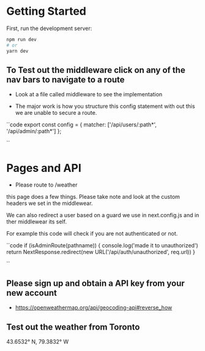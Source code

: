 # Getting Started

First, run the development server:

```bash
npm run dev
# or
yarn dev
```

## To Test out the middleware click on any of the nav bars to navigate to a route

- Look at a file called middleware to see the implementation

- The major work is how you structure this  config statement with out this we are unable to secure a route.

``code
export const config = {
    matcher: ['/api/users/:path*', '/api/admin/:path*']
};

``

# Pages and API 

- Please route to /weather

this page does a few things. Please take note and look at the custom headers we set in the middlewear.

We can also redirect a user based on a guard we use in next.config.js and in ther middlewear its self. 

For example  this code will check if you are not authenticated or not.

``code
  if (isAdminRoute(pathname)) {
    console.log('made it to unauthorized')
    return NextResponse.redirect(new URL('/api/auth/unauthorized', req.url))
  }

``


## Please sign up and obtain a API key from your new account

- <https://openweathermap.org/api/geocoding-api#reverse_how>

## Test out the weather from Toronto

43.6532° N, 79.3832° W
